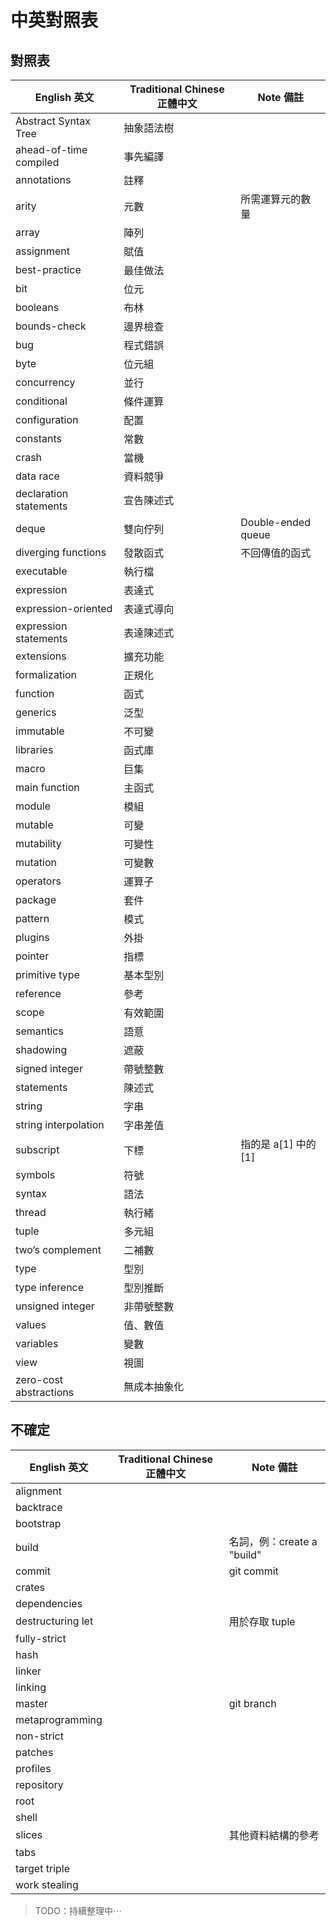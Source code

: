 # 中英對照表

## 對照表

English 英文           | Traditional Chinese 正體中文  | Note 備註
------------           |-----------------------------  |----------
Abstract Syntax Tree   | 抽象語法樹                    |
ahead-of-time compiled | 事先編譯                      |
annotations            | 註釋                          |
arity                  | 元數                          | 所需運算元的數量
array                  | 陣列                          |
assignment             | 賦值                          |
best-practice          | 最佳做法                      |
bit                    | 位元                          |
booleans               | 布林                          |
bounds-check           | 邊界檢查                      |
bug                    | 程式錯誤                      |
byte                   | 位元組                        |
concurrency            | 並行                          |
conditional            | 條件運算                      |
configuration          | 配置                          |
constants              | 常數                          |
crash                  | 當機                          |
data race              | 資料競爭                      |
declaration statements | 宣告陳述式                    |
deque                  | 雙向佇列                      | Double-ended queue
diverging functions    | 發散函式                      | 不回傳值的函式
executable             | 執行檔                        |
expression             | 表達式                        |
expression-oriented    | 表達式導向                    |
expression statements  | 表達陳述式                    |
extensions             | 擴充功能                      |
formalization          | 正規化                        |
function               | 函式                          |
generics               | 泛型                          |
immutable              | 不可變                        |
libraries              | 函式庫                        |
macro                  | 巨集                          |
main function          | 主函式                        |
module                 | 模組                          |
mutable                | 可變                          |
mutability             | 可變性                        |
mutation               | 可變數                        |
operators              | 運算子                        |
package                | 套件                          |
pattern                | 模式                          |
plugins                | 外掛                          |
pointer                | 指標                          |
primitive type         | 基本型別                      |
reference              | 參考                          |
scope                  | 有效範圍                      |
semantics              | 語意                          |
shadowing              | 遮蔽                          |
signed integer         | 帶號整數                      |
statements             | 陳述式                        |
string                 | 字串                          |
string interpolation   | 字串差值                      |
subscript              | 下標                          | 指的是 a[1] 中的 [1]
symbols                | 符號                          |
syntax                 | 語法                          |
thread                 | 執行緒                        |
tuple                  | 多元組                        |
two’s complement       | 二補數                        |
type                   | 型別                          |
type inference         | 型別推斷                      |
unsigned integer       | 非帶號整數                    |
values                 | 值、數值                      |
variables              | 變數                          |
view                   | 視圖                          |
zero-cost abstractions | 無成本抽象化                  |


## 不確定

English 英文           | Traditional Chinese 正體中文  | Note 備註
------------           |-----------------------------  |----------
alignment              |                               |
backtrace              |                               |
bootstrap              |                               |
build                  |                               | 名詞，例：create a "build"
commit                 |                               | git commit
crates                 |                               |
dependencies           |                               |
destructuring let      |                               | 用於存取 tuple
fully-strict           |                               |
hash                   |                               |
linker                 |                               |
linking                |                               |
master                 |                               | git branch
metaprogramming        |                               |
non-strict             |                               |
patches                |                               |
profiles               |                               |
repository             |                               |
root                   |                               |
shell                  |                               |
slices                 |                               | 其他資料結構的參考
tabs                   |                               |
target triple          |                               |
work stealing          |                               |


> TODO：持續整理中⋯
